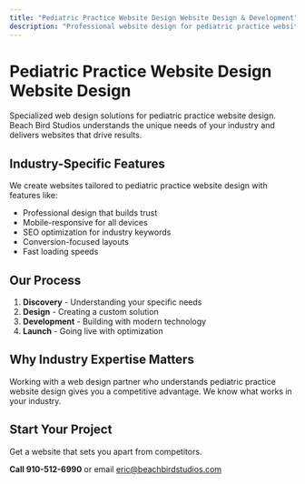 ```yaml
---
title: "Pediatric Practice Website Design Website Design & Development"
description: "Professional website design for pediatric practice website design. Custom solutions tailored to your industry needs."
---
```


# Pediatric Practice Website Design Website Design

Specialized web design solutions for pediatric practice website design. Beach Bird Studios understands the unique needs of your industry and delivers websites that drive results.

## Industry-Specific Features

We create websites tailored to pediatric practice website design with features like:

- Professional design that builds trust
- Mobile-responsive for all devices
- SEO optimization for industry keywords
- Conversion-focused layouts
- Fast loading speeds

## Our Process

1. **Discovery** - Understanding your specific needs
2. **Design** - Creating a custom solution
3. **Development** - Building with modern technology
4. **Launch** - Going live with optimization

## Why Industry Expertise Matters

Working with a web design partner who understands pediatric practice website design gives you a competitive advantage. We know what works in your industry.

## Start Your Project

Get a website that sets you apart from competitors.

**Call 910-512-6990** or email eric@beachbirdstudios.com